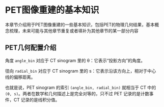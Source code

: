 # PET图像重建的基本知识

本章节介绍用于PET图像重建的一些基本知识，包括PET的物理几何结果，基本概念梳理，未来可能与其他章节重复或者填补为其他章节的某一部分内容

## PET几何配置介绍

角度 `angle_bin` 对应于 CT sinogram 里的 θ：它表示“投影方向”的角度。

径向 `radial_bin` 对应于 CT sinogram 里的 s：它表示沿该方向上，相对于中心线的偏移距离。

也就是说，PET sinogram 的索引 `(angle_bin, radial_bin)` 就相当于 CT 中的 `(θ, s)`。两者在数学和几何描述上是完全对等的，只不过 PET 记录的是计数事件，CT 记录的是线积分值。
